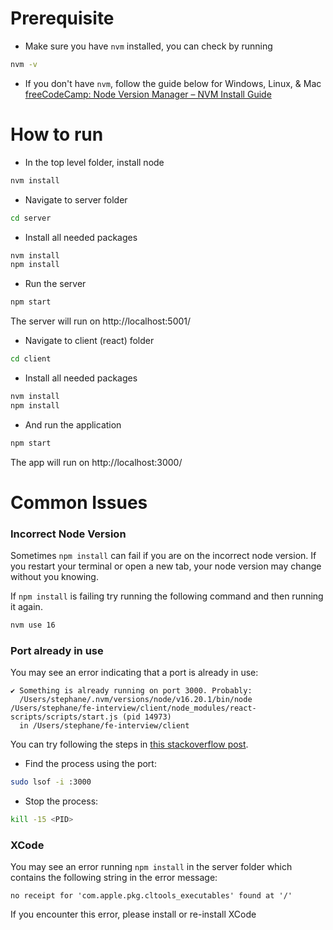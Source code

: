 # Prerequisite

- Make sure you have `nvm` installed, you can check by running
```bash
nvm -v
```

- If you don't have `nvm`, follow the guide below for Windows, Linux, & Mac
[freeCodeCamp: Node Version Manager – NVM Install Guide](https://www.freecodecamp.org/news/node-version-manager-nvm-install-guide/)

# How to run

- In the top level folder, install node

```bash
nvm install
```

- Navigate to server folder

```bash
cd server
```

- Install all needed packages

```bash
nvm install
npm install
```

- Run the server

```bash
npm start
```

The server will run on http://localhost:5001/

- Navigate to client (react) folder

```bash
cd client
```

- Install all needed packages

```bash
nvm install
npm install
```

- And run the application

```bash
npm start
```

The app will run on http://localhost:3000/

# Common Issues

### Incorrect Node Version

Sometimes `npm install` can fail if you are on the incorrect node version. If you restart your terminal or open a new tab, your node version may change without you knowing.

If `npm install` is failing try running the following command and then running it again.

```bash
nvm use 16
```

### Port already in use

You may see an error indicating that a port is already in use:

```
✔ Something is already running on port 3000. Probably:
  /Users/stephane/.nvm/versions/node/v16.20.1/bin/node /Users/stephane/fe-interview/client/node_modules/react-scripts/scripts/start.js (pid 14973)
  in /Users/stephane/fe-interview/client
```

You can try following the steps in [this stackoverflow post](https://stackoverflow.com/questions/3855127/find-and-kill-process-locking-port-3000-on-mac).

- Find the process using the port:

```bash
sudo lsof -i :3000
```

- Stop the process:

```bash
kill -15 <PID>
```

### XCode

You may see an error running `npm install` in the server folder which contains the following string in the error message:

```
no receipt for 'com.apple.pkg.cltools_executables' found at '/'
```

If you encounter this error, please install or re-install XCode
